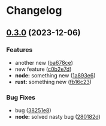 # Changelog

## [0.3.0](https://github.com/gabrik/release-learning-2/compare/v0.2.3...v0.3.0) (2023-12-06)


### Features

* another new ([ba678ce](https://github.com/gabrik/release-learning-2/commit/ba678cea9804148f88261381c12e9563a17107e8))
* new feature ([c0b2e7d](https://github.com/gabrik/release-learning-2/commit/c0b2e7df780a4a40b765ad28662952b53782ae81))
* **node:** something new ([1a893e6](https://github.com/gabrik/release-learning-2/commit/1a893e691dc8c5671180dc895cb35275ea099993))
* **rust:** something new ([fb16c23](https://github.com/gabrik/release-learning-2/commit/fb16c23bcc9c226bef7c7b9668b153d55f2d79e8))


### Bug Fixes

* bug ([38251e8](https://github.com/gabrik/release-learning-2/commit/38251e842e4843b804c4798c9848c845f5bc8ba7))
* **node:** solved nasty bug ([280182d](https://github.com/gabrik/release-learning-2/commit/280182d7fda39b0e6677320cc1161ee1dedd39ad))
